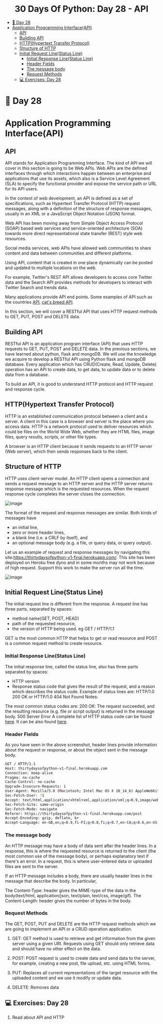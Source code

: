 <div align="center">
  <h1> 30 Days Of Python: Day 28 - API </h1>

</div>



- [📘 Day 28](#-day-28)
- [Application Programming Interface(API)](#application-programming-interfaceapi)
  - [API](#api)
  - [Building API](#building-api)
  - [HTTP(Hypertext Transfer Protocol)](#httphypertext-transfer-protocol)
  - [Structure of HTTP](#structure-of-http)
  - [Initial Request Line(Status Line)](#initial-request-linestatus-line)
    - [Initial Response Line(Status Line)](#initial-response-linestatus-line)
    - [Header Fields](#header-fields)
    - [The message body](#the-message-body)
    - [Request Methods](#request-methods)
  - [💻 Exercises: Day 28](#-exercises-day-28)

# 📘 Day 28

# Application Programming Interface(API)

## API

API stands for Application Programming Interface. The kind of API we will cover in this section is going to be Web APIs.
Web APIs are the defined interfaces through which interactions happen between an enterprise and applications that use its assets, which also is a Service Level Agreement (SLA) to specify the functional provider and expose the service path or URL for its API users.

In the context of web development, an API is defined as a set of specifications, such as Hypertext Transfer Protocol (HTTP) request messages, along with a definition of the structure of response messages, usually in an XML or a JavaScript Object Notation (JSON) format.

Web API has been moving away from Simple Object Access Protocol (SOAP) based web services and service-oriented architecture (SOA) towards more direct representational state transfer (REST) style web resources.

Social media services, web APIs have allowed web communities to share content and data between communities and different platforms. 

Using API, content that is created in one place dynamically can be posted and updated to multiple locations on the web.

For example, Twitter's REST API allows developers to access core Twitter data and the Search API provides methods for developers to interact with Twitter Search and trends data.

Many applications provide API end points. Some  examples of API such as the countries [API](https://restcountries.eu/rest/v2/all), [cat's breed API](https://api.thecatapi.com/v1/breeds).

In this section, we will cover a RESTful API that uses HTTP request methods to GET, PUT, POST and DELETE data.

## Building API

RESTful API is an application program interface (API) that uses HTTP requests to GET, PUT, POST and DELETE data. In the previous sections, we have learned about python, flask and mongoDB. We will use the knowledge we acquire to develop a RESTful API using Python flask and mongoDB database. Every application which has CRUD(Create, Read, Update, Delete) operation has an API to create data, to get data, to update data or to delete data from a database.

To build an API, it is good to understand HTTP protocol and HTTP request and response cycle.

## HTTP(Hypertext Transfer Protocol)

HTTP is an established communication protocol between a client and a server. A client in this case is a browser and server is the place where you access data. HTTP is a network protocol used to deliver resources which could be files on the World Wide Web, whether they are HTML files, image files, query results, scripts, or other file types.

A browser is an HTTP client because it sends requests to an HTTP server (Web server), which then sends responses back to the client.

## Structure of HTTP

HTTP uses client-server model. An HTTP client opens a connection and sends a request message to an HTTP server and the HTTP server returns response message which is the requested resources. When the request response cycle completes the server closes the connection.

![image](https://github.com/zzammz/MKcode/assets/56573737/ee6c36ce-fc10-4dc5-a59f-c0bda6d87c75)

The format of the request and response messages are similar. Both kinds of messages have

- an initial line,
- zero or more header lines,
- a blank line (i.e. a CRLF by itself), and
- an optional message body (e.g. a file, or query data, or query output).

Let us an example of request and response messages by navigating this site:https://thirtydaysofpython-v1-final.herokuapp.com/. This site has been deployed on Heroku free dyno and in some months may not work because of high request. Support this work to make the server run all the time. 

![image](https://github.com/zzammz/MKcode/assets/56573737/46780ca6-6c0d-45c0-857d-22e4719a2392)

## Initial Request Line(Status Line)

The initial request line is different from the response.
A request line has three parts, separated by spaces:

- method name(GET, POST, HEAD)
- path of the requested resource,
- the version of HTTP being used. eg GET / HTTP/1.1

GET is the most common HTTP that helps to get or read resource and POST is a common request method to create resource.

### Initial Response Line(Status Line)

The initial response line, called the status line, also has three parts separated by spaces:

- HTTP version
- Response status code that gives the result of the request, and a reason which describes the status code. Example of status lines are:
  HTTP/1.0 200 OK
  or
  HTTP/1.0 404 Not Found
  Notes:

The most common status codes are:
200 OK: The request succeeded, and the resulting resource (e.g. file or script output) is returned in the message body.
500 Server Error
A complete list of HTTP status code can be found [here](https://httpstatuses.com/). It can be also found [here](https://httpstatusdogs.com/).

### Header Fields

As you have seen in the above screenshot, header lines provide information about the request or response, or about the object sent in the message body.

```sh
GET / HTTP/1.1
Host: thirtydaysofpython-v1-final.herokuapp.com
Connection: keep-alive
Pragma: no-cache
Cache-Control: no-cache
Upgrade-Insecure-Requests: 1
User-Agent: Mozilla/5.0 (Macintosh; Intel Mac OS X 10_14_6) AppleWebKit/537.36 (KHTML, like Gecko) Chrome/79.0.3945.79 Safari/537.36
Sec-Fetch-User: ?1
Accept: text/html,application/xhtml+xml,application/xml;q=0.9,image/webp,image/apng,*/*;q=0.8,application/signed-exchange;v=b3;q=0.9
Sec-Fetch-Site: same-origin
Sec-Fetch-Mode: navigate
Referer: https://thirtydaysofpython-v1-final.herokuapp.com/post
Accept-Encoding: gzip, deflate, br
Accept-Language: en-GB,en;q=0.9,fi-FI;q=0.8,fi;q=0.7,en-CA;q=0.6,en-US;q=0.5,fr;q=0.4
```

### The message body

An HTTP message may have a body of data sent after the header lines. In a response, this is where the requested resource is returned to the client (the most common use of the message body), or perhaps explanatory text if there's an error. In a request, this is where user-entered data or uploaded files are sent to the server.

If an HTTP message includes a body, there are usually header lines in the message that describe the body. In particular,

The Content-Type: header gives the MIME-type of the data in the body(text/html, application/json, text/plain, text/css, image/gif).
The Content-Length: header gives the number of bytes in the body.

### Request Methods

The GET, POST, PUT and DELETE are the HTTP request methods which we are going to implement an API or a CRUD operation application.

1. GET: GET method is used to retrieve and get information from the given server using a given URI. Requests using GET should only retrieve data and should have no other effect on the data.

2. POST: POST request is used to create data and send data to the server, for example, creating a new post, file upload, etc. using HTML forms.

3. PUT: Replaces all current representations of the target resource with the uploaded content and we use it modify or update data.

4. DELETE: Removes data

## 💻 Exercises: Day 28

1. Read about API and HTTP



